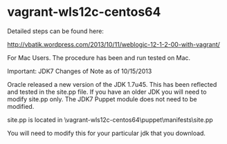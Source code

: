 vagrant-wls12c-centos64
=======================

Detailed steps can be found here:

http://vbatik.wordpress.com/2013/10/11/weblogic-12-1-2-00-with-vagrant/

For Mac Users.  The procedure has been and run tested on Mac.


Important: JDK7 Changes of Note as of 10/15/2013

Oracle released a new version of the JDK 1.7u45. This has been reflected and tested in the site.pp file. If you have an older JDK you will need to modify site.pp only. The JDK7 Puppet module does not need to be modified.

site.pp is located in \vagrant-wls12c-centos64\puppet\manifests\site.pp

You will need to modify this for your particular jdk that you download. 

